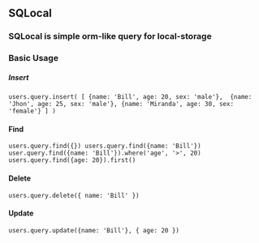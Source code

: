 ## SQLocal

### SQLocal is simple orm-like query for local-storage

### Basic Usage

##### Insert
`users.query.insert(
  [
    {name: 'Bill', age: 20, sex: 'male'}, 
    {name: 'Jhon', age: 25, sex: 'male'},
    {name: 'Miranda', age: 30, sex: 'female'}
  ]
)`

#### Find
`
  users.query.find({})
  users.query.find({name: 'Bill'})
  user.query.find({name: 'Bill'}).where('age', '>', 20)
  users.query.find({age: 20}).first()
`

#### Delete 
`
  users.query.delete({ name: 'Bill' })
`

#### Update
`
  users.query.update({name: 'Bill'}, { age: 20 })
`

